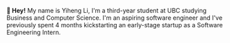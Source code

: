 
**👋 Hey!**
My name is Yiheng Li, I'm a third-year student at UBC studying Business and Computer Science. I'm an aspiring software engineer and I've previously spent 4 months kickstarting an early-stage startup as a Software Engineering Intern.
